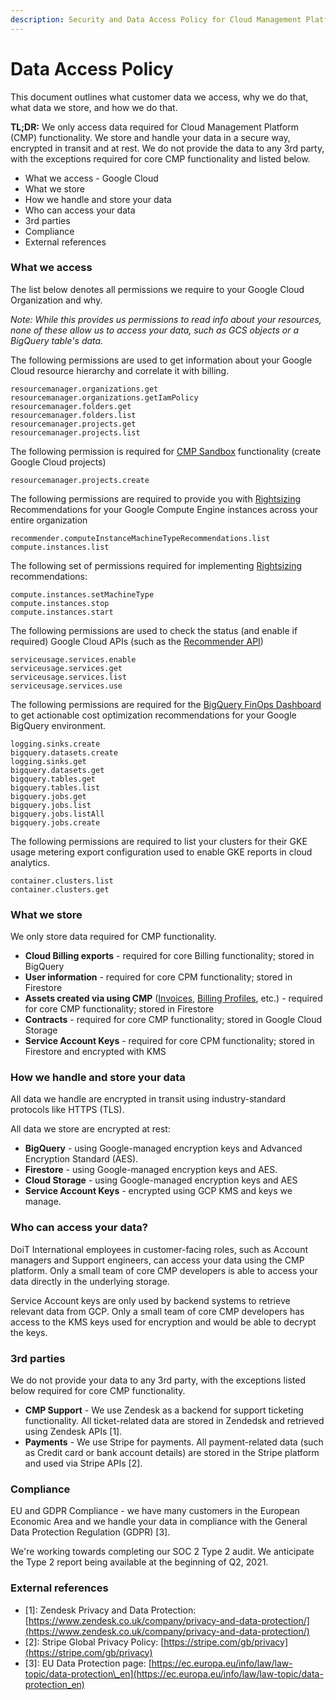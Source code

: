 ```yaml
---
description: Security and Data Access Policy for Cloud Management Platform
---
```


# Data Access Policy

This document outlines what customer data we access, why we do that, what data we store, and how we do that.

**TL;DR:** We only access data required for Cloud Management Platform \(CMP\) functionality. We store and handle your data in a secure way, encrypted in transit and at rest. We do not provide the data to any 3rd party, with the exceptions required for core CMP functionality and listed below.

* What we access - Google Cloud
* What we store
* How we handle and store your data
* Who can access your data
* 3rd parties
* Compliance
* External references

### What we access <a id="h_7bc78dd6-eab0-4188-bf00-b0017561511f"></a>

The list below denotes all permissions we require to your Google Cloud Organization and why.

_Note: While this provides us permissions to read info about your resources, none of these allow us to access your data, such as GCS objects or a BigQuery table's data._

The following permissions are used to get information about your Google Cloud resource hierarchy and correlate it with billing.

```text
resourcemanager.organizations.get
resourcemanager.organizations.getIamPolicy
resourcemanager.folders.get
resourcemanager.folders.list
resourcemanager.projects.get
resourcemanager.projects.list
```

The following permission is required for [CMP Sandbox](../cloud-sandbox-management/create-gcp-sandbox-accounts.md) functionality \(create Google Cloud projects\)

```text
resourcemanager.projects.create
```

The following permissions are required to provide you with [Rightsizing](../dashboards/rightsizing-for-google-cloud.md) Recommendations for your Google Compute Engine instances across your entire organization

```text
recommender.computeInstanceMachineTypeRecommendations.list
compute.instances.list
```

The following set of permissions required for implementing [Rightsizing](../dashboards/rightsizing-for-google-cloud.md) recommendations:

```text
compute.instances.setMachineType
compute.instances.stop
compute.instances.start 
```

The following permissions are used to check the status \(and enable if required\) Google Cloud APIs \(such as the [Recommender API](https://cloud.google.com/recommender/docs/reference/rest)\)

```text
serviceusage.services.enable
serviceusage.services.get
serviceusage.services.list
serviceusage.services.use
```

The following permissions are required for the [BigQuery FinOps Dashboard](../dashboards/bigquery-finops-dashboard.md) to get actionable cost optimization recommendations for your Google BigQuery environment.

```text
logging.sinks.create
bigquery.datasets.create
logging.sinks.get
bigquery.datasets.get
bigquery.tables.get
bigquery.tables.list
bigquery.jobs.get
bigquery.jobs.list
bigquery.jobs.listAll
bigquery.jobs.create
```

The following permissions are required to list your clusters for their GKE usage metering export configuration used to enable GKE reports in cloud analytics.

```text
container.clusters.list
container.clusters.get
```

### What we store

We only store data required for CMP functionality.

* **Cloud Billing exports** - required for core Billing functionality; stored in BigQuery
* **User information** - required for core CPM functionality; stored in Firestore
* **Assets created via using CMP** \([Invoices](../invoices-and-payments/managing-invoices.md), [Billing Profiles](../invoices-and-payments/setting-up-a-new-billing-profile.md), etc.\) - required for core CMP functionality; stored in Firestore
* **Contracts** - required for core CMP functionality; stored in Google Cloud Storage
* **Service Account Keys** - required for core CPM functionality; stored in Firestore and encrypted with KMS

### How we handle and store your data <a id="h_24ce7c2f-7dbb-482d-94a7-3a73a39adcb7"></a>

All data we handle are encrypted in transit using industry-standard protocols like HTTPS \(TLS\). 

All data we store are encrypted at rest:

* **BigQuery** - using Google-managed encryption keys and Advanced Encryption Standard \(AES\).
* **Firestore** - using Google-managed encryption keys and AES.
* **Cloud Storage** - using Google-managed encryption keys and AES
* **Service Account Keys** - encrypted using GCP KMS and keys we manage.

### Who can access your data? <a id="h_e71c7f53-d7e9-4273-a1cc-49e6714bbfa6"></a>

DoiT International employees in customer-facing roles, such as Account managers and Support engineers, can access your data using the CMP platform. Only a small team of core CMP developers is able to access your data directly in the underlying storage.

Service Account keys are only used by backend systems to retrieve relevant data from GCP. Only a small team of core CMP developers has access to the KMS keys used for encryption and would be able to decrypt the keys.

### 3rd parties <a id="h_2dd17fc8-13d8-4aad-b58c-3a9be9bc310e"></a>

We do not provide your data to any 3rd party, with the exceptions listed below required for core CMP functionality.

* **CMP Support** - We use Zendesk as a backend for support ticketing functionality. All ticket-related data are stored in Zendedsk and retrieved using Zendesk APIs \[1\].
* **Payments** - We use Stripe for payments. All payment-related data \(such as Credit card or bank account details\) are stored in the Stripe platform and used via Stripe APIs \[2\].

### Compliance <a id="h_cb4c8c24-7b2b-4458-b890-8c866b99aee6"></a>

EU and GDPR Compliance - we have many customers in the European Economic Area and we handle your data in compliance with the General Data Protection Regulation \(GDPR\) \[3\].

We're working towards completing our SOC 2 Type 2 audit. We anticipate the Type 2 report being available at the beginning of Q2, 2021.

### External references <a id="h_923e9d39-0606-471f-bbb3-2f899c859d8c"></a>

* \[1\]: Zendesk Privacy and Data Protection: [https://www.zendesk.co.uk/company/privacy-and-data-protection/](https://www.zendesk.co.uk/company/privacy-and-data-protection/)
* \[2\]: Stripe Global Privacy Policy: [https://stripe.com/gb/privacy](https://stripe.com/gb/privacy)
* \[3\]: EU Data Protection page: [https://ec.europa.eu/info/law/law-topic/data-protection\_en](https://ec.europa.eu/info/law/law-topic/data-protection_en)

